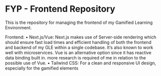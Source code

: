 # FYP - Frontend Repository

This is the repository for managing the frontend of my Gamified Learning Environment. 

Frontend:
• Next.js/Vue: Next.js makes use of Server-side rendering which should ensure fast load times and 
efficient handling of both the frontend and backend of my GLE within a single codebase. It’s also 
known to work well with microservices. Vue is an alternative option since it has reactive data binding 
built in. more research is required of me in relation to the possible use of Vue. 
• Tailwind CSS: For a clean and responsive UI design, especially for the gamified elements
